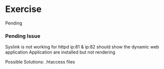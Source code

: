 # Exercise
Pending

### Pending Issue 
Syslink is not working for httpd
ip:81 & ip:82 should show the dynamic web application
Application are installed but not rendering

Possible Solutions:
.htaccess files
